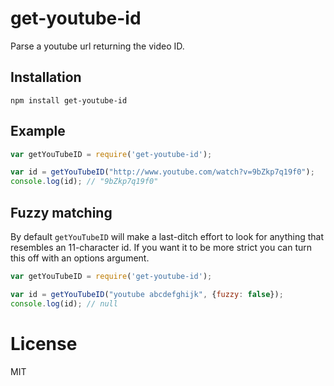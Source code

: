 # get-youtube-id

Parse a youtube url returning the video ID.

## Installation

```
npm install get-youtube-id
```

## Example

``` js
var getYouTubeID = require('get-youtube-id');

var id = getYouTubeID("http://www.youtube.com/watch?v=9bZkp7q19f0");
console.log(id); // "9bZkp7q19f0"
```

## Fuzzy matching

By default `getYouTubeID` will make a last-ditch effort to look for anything that resembles
an 11-character id. If you want it to be more strict you can turn this off with an options
argument.

```js
var getYouTubeID = require('get-youtube-id');

var id = getYouTubeID("youtube abcdefghijk", {fuzzy: false});
console.log(id); // null
```

# License

MIT
